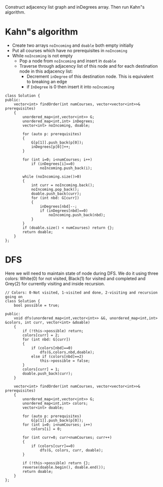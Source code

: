Construct adjacency list graph and inDegrees array. Then run Kahn"s algorithm.
# Kahn"s algorithm
- Create two arrays `noIncoming` and `doable` both empty initially
- Put all courses which have no prerequisites in `noIncoming`
- While `noIncoming` is not empty 
	- Pop a node from `noIncoming` and insert in `doable`
	- Traverse through adjacency list of this node and for each destination node in this adjacency list:
	  - Decrement `inDegree` of this destination node. This is equivalent to breaking an edge
	  - if `InDegree` is 0 then insert it into `noIncoming`

```
class Solution {
public:
    vector<int> findOrder(int numCourses, vector<vector<int>>& prerequisites) 
    {
        unordered_map<int,vector<int>> G;
        unordered_map<int,int> inDegrees;
        vector<int> noIncoming, doable;
        
        for (auto p: prerequisites)
        {
            G[p[1]].push_back(p[0]);
            inDegrees[p[0]]++;
        }
        
        for (int i=0; i<numCourses; i++)
            if (inDegrees[i]==0)
                noIncoming.push_back(i);
        
        while (noIncoming.size()>0)
        {
            int curr = noIncoming.back();
            noIncoming.pop_back();
            doable.push_back(curr);
            for (int nbd: G[curr])
            {
                inDegrees[nbd]--;
                if (inDegrees[nbd]==0)
                    noIncoming.push_back(nbd);
            }
        }
        if (doable.size() < numCourses) return {};
        return doable;
    }
};
```

# DFS
Here we will need to maintain state of node during DFS. We do it using three colors: White(0) for not visited, Black(1) for visited and completed and Grey(2) for currently visiting and inside recursion.
```
// Colors: 0-Not visited, 1-visited and done, 2-visiting and recursion going on
class Solution {
    bool possible = true;

public:
    void dfs(unordered_map<int,vector<int>> &G, unordered_map<int,int> &colors, int curr, vector<int> &doable)
    {
        if (!this->possible) return;
        colors[curr] = 2;
        for (int nbd: G[curr])
        {
            if (colors[nbd]==0)
                dfs(G,colors,nbd,doable);
            else if (colors[nbd]==2)
                this->possible = false;
        }
        colors[curr] = 1;
        doable.push_back(curr);
    }

    vector<int> findOrder(int numCourses, vector<vector<int>>& prerequisites) 
    {
        unordered_map<int,vector<int>> G;
        unordered_map<int,int> colors;
        vector<int> doable;
        
        for (auto p: prerequisites)
            G[p[1]].push_back(p[0]);
        for (int i=0; i<numCourses; i++)
            colors[i] = 0;

        for (int curr=0; curr<numCourses; curr++)
        {
            if (colors[curr]==0)
                dfs(G, colors, curr, doable);
        }
        
        if (!this->possible) return {};
        reverse(doable.begin(), doable.end());
        return doable;
    }
};
```